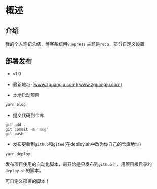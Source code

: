 # 概述

## 介绍

我的个人笔记总结，博客系统用`vuepress` 主题是`reco`，部分自定义设置

## 部署发布

- v1.0
- 最新地址-[www.zguangju.com](www.zguangju.com)

- 本地启动项目

```js
yarn blog
```

- 提交代码到仓库

```js
git add .
git commit -m 'msg'
git push
```

- 发布更新到`github`和`gitee`(在deploy.sh中改为你自己的仓库地址)

```js
yarn deploy
```

发布项目使用的自动化脚本，最开始是只发布到`github`上，用项目根目录的`deploy.sh`的脚本。

可自定义部署的脚本！
